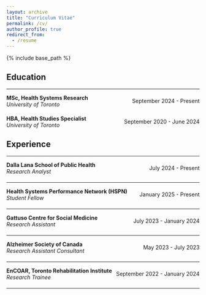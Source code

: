 ```yaml
---
layout: archive
title: "Curriculum Vitae"
permalink: /cv/
author_profile: true
redirect_from:
  - /resume
---
```


{% include base_path %}

## Education

---

<div style="display: flex; justify-content: space-between; align-items: center; margin-bottom: 20px;">
  <div style="flex: 1;">
    <dl style="margin: 0;">
      <dt style="font-weight: bold;">MSc, Health Systems Research</dt>
      <dd style="font-style: italic; margin-left: 0;">University of Toronto</dd>
    </dl>
  </div>
  <div style="text-align: right;">
    <div>September 2024 - Present</div>
  </div>
</div>

<div style="display: flex; justify-content: space-between; align-items: center; margin-bottom: 20px;">
  <div style="flex: 1;">
    <dl style="margin: 0;">
      <dt style="font-weight: bold;">HBA, Health Studies Specialist</dt>
      <dd style="font-style: italic; margin-left: 0;">University of Toronto</dd>
    </dl>
  </div>
  <div style="text-align: right;">
    <div>September 2020 - June 2024</div>
  </div>
</div>





## Experience


---

<div style="display: flex; justify-content: space-between; align-items: center; margin-bottom: 20px;">
  <div style="flex: 1;">
    <dl style="margin: 0;">
      <dt style="font-weight: bold;">Dalla Lana School of Public Health</dt>
      <dd style="font-style: italic; margin-left: 0;">Research Analyst</dd>
    </dl>
  </div>
  <div style="text-align: right;">
    <div>July 2024 - Present</div>
  </div>
</div>

---

<div style="display: flex; justify-content: space-between; align-items: center; margin-bottom: 20px;">
  <div style="flex: 1;">
    <dl style="margin: 0;">
      <dt style="font-weight: bold;">Health Systems Performance Network (HSPN)</dt>
      <dd style="font-style: italic; margin-left: 0;">Student Fellow</dd>
    </dl>
  </div>
  <div style="text-align: right;">
    <div>January 2025 - Present</div>
  </div>
</div>

---

<div style="display: flex; justify-content: space-between; align-items: center; margin-bottom: 20px;">
  <div style="flex: 1;">
    <dl style="margin: 0;">
      <dt style="font-weight: bold;">Gattuso Centre for Social Medicine</dt>
      <dd style="font-style: italic; margin-left: 0;">Research Assistant</dd>
    </dl>
  </div>
  <div style="text-align: right;">
    <div>July 2023 - January 2024</div>
  </div>
</div>


---

<div style="display: flex; justify-content: space-between; align-items: center; margin-bottom: 20px;">
  <div style="flex: 1;">
    <div style="font-weight: bold;">Alzheimer Society of Canada</div>
    <div style="font-style: italic;">Research Assistant Consultant</div>
  </div>
  <div style="text-align: right;">
    <div>May 2023 - July 2023</div>
  </div>
</div>

---

<div style="display: flex; justify-content: space-between; align-items: center; margin-bottom: 20px;">
  <div style="flex: 1;">
    <div style="font-weight: bold;">EnCOAR, Toronto Rehabilitation Institute</div>
    <div style="font-style: italic;">Research Trainee</div>
  </div>
  <div style="text-align: right;">
    <div>September 2022 - January 2024</div>
  </div>
</div>

---
